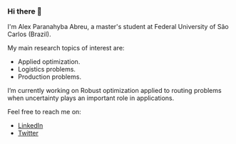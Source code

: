 ### Hi there 👋

I'm Alex Paranahyba Abreu, a master's student at Federal University of São Carlos (Brazil). 

My main research topics of interest are:
 - Applied optimization.
 - Logistics problems.
 - Production problems.

I’m currently working on Robust optimization applied to routing problems when uncertainty plays an important role in applications.

Feel free to reach me on:
 - [LinkedIn](https://www.linkedin.com/in/abreu-alex/)
 - [Twitter](https://twitter.com/abreualexp)
